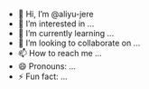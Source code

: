 - 👋 Hi, I’m @aliyu-jere
- 👀 I’m interested in ...
- 🌱 I’m currently learning ...
- 💞️ I’m looking to collaborate on ...
- 📫 How to reach me ...
- 😄 Pronouns: ...
- ⚡ Fun fact: ...

<!---
aliyu-jere/aliyu-jere is a ✨ special ✨ repository because its `README.md` (this file) appears on your GitHub profile.
You can click the Preview link to take a look at your changes.
--->
